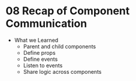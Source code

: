 # 08 Recap of Component Communication

- What we Learned
    - Parent and child components
    - Define props
    - Define events
    - Listen to events
    - Share logic across components